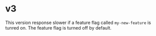 # v3

This version response slower if a feature flag called `my-new-feature` is tunred on. The feature flag is turned off by default.
